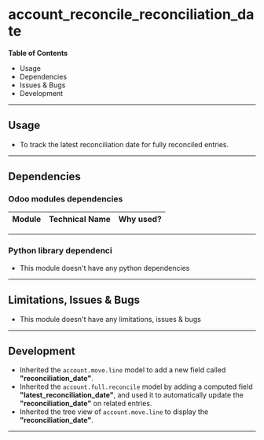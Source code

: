 # account_reconcile_reconciliation_date

**Table of Contents**

* Usage
* Dependencies
* Issues & Bugs
* Development

---

## Usage

* To track the latest reconciliation date for fully reconciled entries.

---

## Dependencies

### Odoo modules dependencies

| Module         | Technical Name | Why used?                                                                                        |
|----------------|----------------|--------------------------------------------------------------------------------------------------|
---

### Python library dependenci

* This module doesn't have any python dependencies

---

## Limitations, Issues & Bugs

* This module doesn't have any limitations, issues & bugs

---

## Development

* Inherited the `account.move.line` model to add a new field called **"reconciliation_date"**.
* Inherited the `account.full.reconcile` model by adding a computed field **"latest_reconciliation_date"**, and used it to automatically update the **"reconciliation_date"** on related entries.
* Inherited the tree view of `account.move.line` to display the **"reconciliation_date"**.

---

